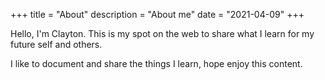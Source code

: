 +++
title = "About"
description = "About me"
date = "2021-04-09"
+++

Hello, I'm Clayton. This is my spot on the web to share what I learn for my future self and others.

I like to document and share the things I learn, hope enjoy this content.
